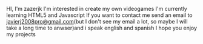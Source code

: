 HI, I'm zazerjk
I'm interested in create my own videogames
I'm currently learning HTML5 and Javascript
If you want to contact me send an email to javierj2008pro@gmail.com(but I don't see my email a lot, so maybe I will take a long time to anwser)and i speak english and spanish
I hope you enjoy my projects
